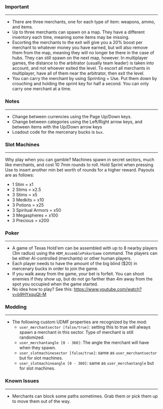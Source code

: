 ### Important
---
- There are three merchants, one for each type of item: weapons, ammo, and items.
- Up to three merchants can spawn on a map. They have a different inventory each time, meaning some items may be missing.
- Escorting the merchants to the exit will give you a 20% boost per merchant to whatever money you have earned, but will also remove them from the map, meaning they will no longer be there in the case of hubs. They can still spawn on the next map, however. In multiplayer games, the distance to the arbitrator (usually team leader) is taken into account, and not whoever exited the level. To escort all merchants in multiplayer, have all of them near the arbitrator, then exit the level.
- You can carry the merchant by using Sprinting + Use. Put them down by crouching and holding the sprint key for half a second. You can only carry one merchant at a time.

### Notes
---
- Change between currencies using the Page Up/Down keys.
- Change between categories using the Left/Right arrow keys, and between items with the Up/Down arrow keys
- Loadout code for the mercenary bucks is `bux`.

### Slot Machines
---
Why play when you can gamble? Machines spawn in secret sectors, much like merchants, and cost 10 7mm rounds to roll. Hold Sprint when pressing Use to insert another min bet worth of rounds for a higher reward.
Payouts are as follows:
- 1 Stim = x1
- 2 Stims = x2.5
- 3 Stims = x5
- 3 Medkits = x10
- 3 Potions = x25
- 3 Spiritual Armors = x50
- 3 Megaspheres = x100
- 3 Precious = x200

### Poker
---
- A game of Texas Hold'em can be assembled with up to 8 nearby players (3m radius) using the `HDM_AssemblePokerGame` command. The players can be either AI-controlled (merchants) or other human players.
- Each player needs to have the amount of the big blind ($20) in mercenary bucks in order to join the game.
- If you walk away from the game, your bet is forfeit. You can shoot enemies if they show up, but do not go farther than 4m away from the spot you occupied when the game started.
- No idea how to play? See this: https://www.youtube.com/watch?v=b9HYxquQt-M

### Modding
---
- The following custom UDMF properties are recognized by the mod:
	- `user_merchantsector [false/true]`: setting this to true will always spawn a merchant in this sector. Type of merchant is still randomized.
	- `user_merchantangle [0 - 360]`: The angle the merchant will have when they spawn.
	- `user_slotmachinesector [false/true]`: same as `user_merchantsector` but for slot machines.
	- `user_slotmachineangle [0 - 360]`: same as `user_merchantangle` but for slot machines.

### Known Issues
---
- Merchants can block some paths sometimes. Grab them or pick them up to move them out of the way.
